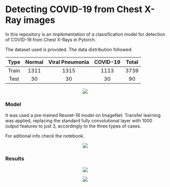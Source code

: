 # Detecting COVID-19 from Chest X-Ray images

In this repository is an implementation of a classification model for detection of COVID-19 from Chest X-Rays in Pytorch.

The dataset used is provided. The data distribution followed:

|  Type | Normal | Viral Pneumonia | COVID-19 | Total |
|:-----:|:------:|:--------:|:--------:|:-----:|
| Train | 1311 | 1315 | 1113 | 3739 |
|  Test |  30 | 30 | 30 | 90 |

<p align="center">
  <img src="https://github.com/MKSK22/Detecting_Covid19_fromChestXrays/blob/main/covid_samples.png"/>
</p>

### Model
It was used a pre-trained Resnet-18 model on ImageNet. Transfer learning was applied, replacing the standard fully convolutional layer with 1000 output features to just 3, accordingly to the three types of cases.

For aditional info check the notebook.

<p align="center">
  <img src="https://github.com/MKSK22/Detecting_Covid19_fromChestXrays/blob/main/resnet18.png"/>
</p>



### Results



<p align="center">
  <img src="https://github.com/MKSK22/Detecting_Covid19_fromChestXrays/blob/main/pred.png"/>
</p>

<p align="center">
  <img src="https://github.com/MKSK22/Detecting_Covid19_fromChestXrays/blob/main/pred2.png"/>
</p>
